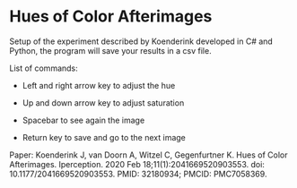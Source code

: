 # Hues of Color Afterimages
Setup of the experiment described by Koenderink developed in C# and Python, the program will save your results in a csv file.

List of commands:
- Left and right arrow key to adjust the hue

- Up and down arrow key to adjust saturation

- Spacebar to see again the image

- Return key to save and go to the next image

Paper:
Koenderink J, van Doorn A, Witzel C, Gegenfurtner K. Hues of Color Afterimages. Iperception. 2020 Feb 18;11(1):2041669520903553. doi: 10.1177/2041669520903553. PMID: 32180934; PMCID: PMC7058369.
